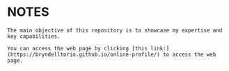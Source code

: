 # NOTES

    The main objective of this repository is to showcase my expertise and key capabilities.

    You can access the web page by clicking [this link:](https://bryndelltorio.github.io/online-profile/) to access the web page.


